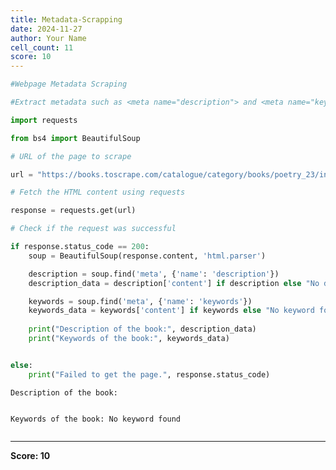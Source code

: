 ```yaml
---
title: Metadata-Scrapping
date: 2024-11-27
author: Your Name
cell_count: 11
score: 10
---
```


```python
#Webpage Metadata Scraping
```


```python
#Extract metadata such as <meta name="description"> and <meta name="keywords">.
```


```python
import requests
```


```python
from bs4 import BeautifulSoup
```


```python
# URL of the page to scrape
```


```python
url = "https://books.toscrape.com/catalogue/category/books/poetry_23/index.html"
```


```python
# Fetch the HTML content using requests
```


```python
response = requests.get(url)
```


```python
# Check if the request was successful
```


```python
if response.status_code == 200:
    soup = BeautifulSoup(response.content, 'html.parser')

    description = soup.find('meta', {'name': 'description'})
    description_data = description['content'] if description else "No description found"

    keywords = soup.find('meta', {'name': 'keywords'})
    keywords_data = keywords['content'] if keywords else "No keyword found"
    
    print("Description of the book:", description_data)
    print("Keywords of the book:", keywords_data)


else:
    print("Failed to get the page.", response.status_code)
```

    Description of the book: 
        
    
    Keywords of the book: No keyword found



```python

```


---
**Score: 10**
